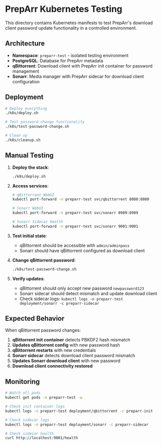 # PrepArr Kubernetes Testing

This directory contains Kubernetes manifests to test PrepArr's download client password update functionality in a controlled environment.

## Architecture

- **Namespace**: `preparr-test` - isolated testing environment
- **PostgreSQL**: Database for PrepArr metadata
- **qBittorrent**: Download client with PrepArr init container for password management
- **Sonarr**: Media manager with PrepArr sidecar for download client configuration

## Deployment

```bash
# Deploy everything
./k8s/deploy.sh

# Test password change functionality
./k8s/test-password-change.sh

# Clean up
./k8s/cleanup.sh
```

## Manual Testing

1. **Deploy the stack**:
   ```bash
   ./k8s/deploy.sh
   ```

2. **Access services**:
   ```bash
   # qBittorrent WebUI
   kubectl port-forward -n preparr-test svc/qbittorrent 8080:8080
   
   # Sonarr WebUI  
   kubectl port-forward -n preparr-test svc/sonarr 8989:8989
   
   # Sonarr Sidecar Health
   kubectl port-forward -n preparr-test svc/sonarr 9001:9001
   ```

3. **Test initial state**:
   - qBittorrent should be accessible with `admin/adminpass`
   - Sonarr should have qBittorrent configured as download client

4. **Change qBittorrent password**:
   ```bash
   ./k8s/test-password-change.sh
   ```

5. **Verify updates**:
   - qBittorrent should only accept new password `newpassword123`
   - Sonarr sidecar should detect mismatch and update download client
   - Check sidecar logs: `kubectl logs -n preparr-test deployment/sonarr -c preparr-sidecar`

## Expected Behavior

When qBittorrent password changes:

1. **qBittorrent init container** detects PBKDF2 hash mismatch
2. **Updates qBittorrent config** with new password hash
3. **qBittorrent restarts** with new credentials
4. **Sonarr sidecar** detects download client password mismatch
5. **Updates Sonarr download client** with new password
6. **Download client connectivity restored**

## Monitoring

```bash
# Watch all pods
kubectl get pods -n preparr-test -w

# Check init container logs
kubectl logs -n preparr-test deployment/qbittorrent -c preparr-init

# Check sidecar logs
kubectl logs -n preparr-test deployment/sonarr -c preparr-sidecar

# Check sidecar health
curl http://localhost:9001/health
```